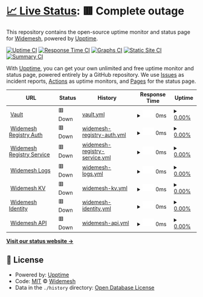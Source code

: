 # [📈 Live Status](https://status.widemesh.com): <!--live status--> **🟥 Complete outage**

This repository contains the open-source uptime monitor and status page for [Widemesh](https://widemesh.com), powered by [Upptime](https://github.com/upptime/upptime).

[![Uptime CI](https://github.com/widemeshio/status-page/workflows/Uptime%20CI/badge.svg)](https://github.com/widemeshio/status-page/actions?query=workflow%3A%22Uptime+CI%22)
[![Response Time CI](https://github.com/widemeshio/status-page/workflows/Response%20Time%20CI/badge.svg)](https://github.com/widemeshio/status-page/actions?query=workflow%3A%22Response+Time+CI%22)
[![Graphs CI](https://github.com/widemeshio/status-page/workflows/Graphs%20CI/badge.svg)](https://github.com/widemeshio/status-page/actions?query=workflow%3A%22Graphs+CI%22)
[![Static Site CI](https://github.com/widemeshio/status-page/workflows/Static%20Site%20CI/badge.svg)](https://github.com/widemeshio/status-page/actions?query=workflow%3A%22Static+Site+CI%22)
[![Summary CI](https://github.com/widemeshio/status-page/workflows/Summary%20CI/badge.svg)](https://github.com/widemeshio/status-page/actions?query=workflow%3A%22Summary+CI%22)

With [Upptime](https://upptime.js.org), you can get your own unlimited and free uptime monitor and status page, powered entirely by a GitHub repository. We use [Issues](https://github.com/widemeshio/status-page/issues) as incident reports, [Actions](https://github.com/widemeshio/status-page/actions) as uptime monitors, and [Pages](https://status.widemesh.com) for the status page.

<!--start: status pages-->
<!-- This summary is generated by Upptime (https://github.com/upptime/upptime) -->
<!-- Do not edit this manually, your changes will be overwritten -->
<!-- prettier-ignore -->
| URL | Status | History | Response Time | Uptime |
| --- | ------ | ------- | ------------- | ------ |
| <img alt="" src="https://icons.duckduckgo.com/ip3/vaulty.widemesh.com.ico" height="13"> [Vault](https://vaulty.widemesh.com/v1/sys/health) | 🟥 Down | [vault.yml](https://github.com/widemeshio/status-page/commits/HEAD/history/vault.yml) | <details><summary><img alt="Response time graph" src="./graphs/vault/response-time-week.png" height="20"> 0ms</summary><br><a href="https://status.widemesh.com/history/vault"><img alt="Response time 205" src="https://img.shields.io/endpoint?url=https%3A%2F%2Fraw.githubusercontent.com%2Fwidemeshio%2Fstatus-page%2FHEAD%2Fapi%2Fvault%2Fresponse-time.json"></a><br><a href="https://status.widemesh.com/history/vault"><img alt="24-hour response time 0" src="https://img.shields.io/endpoint?url=https%3A%2F%2Fraw.githubusercontent.com%2Fwidemeshio%2Fstatus-page%2FHEAD%2Fapi%2Fvault%2Fresponse-time-day.json"></a><br><a href="https://status.widemesh.com/history/vault"><img alt="7-day response time 0" src="https://img.shields.io/endpoint?url=https%3A%2F%2Fraw.githubusercontent.com%2Fwidemeshio%2Fstatus-page%2FHEAD%2Fapi%2Fvault%2Fresponse-time-week.json"></a><br><a href="https://status.widemesh.com/history/vault"><img alt="30-day response time 218" src="https://img.shields.io/endpoint?url=https%3A%2F%2Fraw.githubusercontent.com%2Fwidemeshio%2Fstatus-page%2FHEAD%2Fapi%2Fvault%2Fresponse-time-month.json"></a><br><a href="https://status.widemesh.com/history/vault"><img alt="1-year response time 207" src="https://img.shields.io/endpoint?url=https%3A%2F%2Fraw.githubusercontent.com%2Fwidemeshio%2Fstatus-page%2FHEAD%2Fapi%2Fvault%2Fresponse-time-year.json"></a></details> | <details><summary><a href="https://status.widemesh.com/history/vault">0.00%</a></summary><a href="https://status.widemesh.com/history/vault"><img alt="All-time uptime 97.83%" src="https://img.shields.io/endpoint?url=https%3A%2F%2Fraw.githubusercontent.com%2Fwidemeshio%2Fstatus-page%2FHEAD%2Fapi%2Fvault%2Fuptime.json"></a><br><a href="https://status.widemesh.com/history/vault"><img alt="24-hour uptime 0.00%" src="https://img.shields.io/endpoint?url=https%3A%2F%2Fraw.githubusercontent.com%2Fwidemeshio%2Fstatus-page%2FHEAD%2Fapi%2Fvault%2Fuptime-day.json"></a><br><a href="https://status.widemesh.com/history/vault"><img alt="7-day uptime 0.00%" src="https://img.shields.io/endpoint?url=https%3A%2F%2Fraw.githubusercontent.com%2Fwidemeshio%2Fstatus-page%2FHEAD%2Fapi%2Fvault%2Fuptime-week.json"></a><br><a href="https://status.widemesh.com/history/vault"><img alt="30-day uptime 42.42%" src="https://img.shields.io/endpoint?url=https%3A%2F%2Fraw.githubusercontent.com%2Fwidemeshio%2Fstatus-page%2FHEAD%2Fapi%2Fvault%2Fuptime-month.json"></a><br><a href="https://status.widemesh.com/history/vault"><img alt="1-year uptime 95.20%" src="https://img.shields.io/endpoint?url=https%3A%2F%2Fraw.githubusercontent.com%2Fwidemeshio%2Fstatus-page%2FHEAD%2Fapi%2Fvault%2Fuptime-year.json"></a></details>
| <img alt="" src="https://icons.duckduckgo.com/ip3/id-registry.widemesh.com.ico" height="13"> [Widemesh Registry Auth](https://id-registry.widemesh.com) | 🟥 Down | [widemesh-registry-auth.yml](https://github.com/widemeshio/status-page/commits/HEAD/history/widemesh-registry-auth.yml) | <details><summary><img alt="Response time graph" src="./graphs/widemesh-registry-auth/response-time-week.png" height="20"> 0ms</summary><br><a href="https://status.widemesh.com/history/widemesh-registry-auth"><img alt="Response time 200" src="https://img.shields.io/endpoint?url=https%3A%2F%2Fraw.githubusercontent.com%2Fwidemeshio%2Fstatus-page%2FHEAD%2Fapi%2Fwidemesh-registry-auth%2Fresponse-time.json"></a><br><a href="https://status.widemesh.com/history/widemesh-registry-auth"><img alt="24-hour response time 0" src="https://img.shields.io/endpoint?url=https%3A%2F%2Fraw.githubusercontent.com%2Fwidemeshio%2Fstatus-page%2FHEAD%2Fapi%2Fwidemesh-registry-auth%2Fresponse-time-day.json"></a><br><a href="https://status.widemesh.com/history/widemesh-registry-auth"><img alt="7-day response time 0" src="https://img.shields.io/endpoint?url=https%3A%2F%2Fraw.githubusercontent.com%2Fwidemeshio%2Fstatus-page%2FHEAD%2Fapi%2Fwidemesh-registry-auth%2Fresponse-time-week.json"></a><br><a href="https://status.widemesh.com/history/widemesh-registry-auth"><img alt="30-day response time 235" src="https://img.shields.io/endpoint?url=https%3A%2F%2Fraw.githubusercontent.com%2Fwidemeshio%2Fstatus-page%2FHEAD%2Fapi%2Fwidemesh-registry-auth%2Fresponse-time-month.json"></a><br><a href="https://status.widemesh.com/history/widemesh-registry-auth"><img alt="1-year response time 204" src="https://img.shields.io/endpoint?url=https%3A%2F%2Fraw.githubusercontent.com%2Fwidemeshio%2Fstatus-page%2FHEAD%2Fapi%2Fwidemesh-registry-auth%2Fresponse-time-year.json"></a></details> | <details><summary><a href="https://status.widemesh.com/history/widemesh-registry-auth">0.00%</a></summary><a href="https://status.widemesh.com/history/widemesh-registry-auth"><img alt="All-time uptime 97.86%" src="https://img.shields.io/endpoint?url=https%3A%2F%2Fraw.githubusercontent.com%2Fwidemeshio%2Fstatus-page%2FHEAD%2Fapi%2Fwidemesh-registry-auth%2Fuptime.json"></a><br><a href="https://status.widemesh.com/history/widemesh-registry-auth"><img alt="24-hour uptime 0.00%" src="https://img.shields.io/endpoint?url=https%3A%2F%2Fraw.githubusercontent.com%2Fwidemeshio%2Fstatus-page%2FHEAD%2Fapi%2Fwidemesh-registry-auth%2Fuptime-day.json"></a><br><a href="https://status.widemesh.com/history/widemesh-registry-auth"><img alt="7-day uptime 0.00%" src="https://img.shields.io/endpoint?url=https%3A%2F%2Fraw.githubusercontent.com%2Fwidemeshio%2Fstatus-page%2FHEAD%2Fapi%2Fwidemesh-registry-auth%2Fuptime-week.json"></a><br><a href="https://status.widemesh.com/history/widemesh-registry-auth"><img alt="30-day uptime 42.43%" src="https://img.shields.io/endpoint?url=https%3A%2F%2Fraw.githubusercontent.com%2Fwidemeshio%2Fstatus-page%2FHEAD%2Fapi%2Fwidemesh-registry-auth%2Fuptime-month.json"></a><br><a href="https://status.widemesh.com/history/widemesh-registry-auth"><img alt="1-year uptime 95.20%" src="https://img.shields.io/endpoint?url=https%3A%2F%2Fraw.githubusercontent.com%2Fwidemeshio%2Fstatus-page%2FHEAD%2Fapi%2Fwidemesh-registry-auth%2Fuptime-year.json"></a></details>
| <img alt="" src="https://icons.duckduckgo.com/ip3/registry.widemesh.com.ico" height="13"> [Widemesh Registry Service](https://registry.widemesh.com) | 🟥 Down | [widemesh-registry-service.yml](https://github.com/widemeshio/status-page/commits/HEAD/history/widemesh-registry-service.yml) | <details><summary><img alt="Response time graph" src="./graphs/widemesh-registry-service/response-time-week.png" height="20"> 0ms</summary><br><a href="https://status.widemesh.com/history/widemesh-registry-service"><img alt="Response time 163" src="https://img.shields.io/endpoint?url=https%3A%2F%2Fraw.githubusercontent.com%2Fwidemeshio%2Fstatus-page%2FHEAD%2Fapi%2Fwidemesh-registry-service%2Fresponse-time.json"></a><br><a href="https://status.widemesh.com/history/widemesh-registry-service"><img alt="24-hour response time 0" src="https://img.shields.io/endpoint?url=https%3A%2F%2Fraw.githubusercontent.com%2Fwidemeshio%2Fstatus-page%2FHEAD%2Fapi%2Fwidemesh-registry-service%2Fresponse-time-day.json"></a><br><a href="https://status.widemesh.com/history/widemesh-registry-service"><img alt="7-day response time 0" src="https://img.shields.io/endpoint?url=https%3A%2F%2Fraw.githubusercontent.com%2Fwidemeshio%2Fstatus-page%2FHEAD%2Fapi%2Fwidemesh-registry-service%2Fresponse-time-week.json"></a><br><a href="https://status.widemesh.com/history/widemesh-registry-service"><img alt="30-day response time 203" src="https://img.shields.io/endpoint?url=https%3A%2F%2Fraw.githubusercontent.com%2Fwidemeshio%2Fstatus-page%2FHEAD%2Fapi%2Fwidemesh-registry-service%2Fresponse-time-month.json"></a><br><a href="https://status.widemesh.com/history/widemesh-registry-service"><img alt="1-year response time 166" src="https://img.shields.io/endpoint?url=https%3A%2F%2Fraw.githubusercontent.com%2Fwidemeshio%2Fstatus-page%2FHEAD%2Fapi%2Fwidemesh-registry-service%2Fresponse-time-year.json"></a></details> | <details><summary><a href="https://status.widemesh.com/history/widemesh-registry-service">0.00%</a></summary><a href="https://status.widemesh.com/history/widemesh-registry-service"><img alt="All-time uptime 97.87%" src="https://img.shields.io/endpoint?url=https%3A%2F%2Fraw.githubusercontent.com%2Fwidemeshio%2Fstatus-page%2FHEAD%2Fapi%2Fwidemesh-registry-service%2Fuptime.json"></a><br><a href="https://status.widemesh.com/history/widemesh-registry-service"><img alt="24-hour uptime 0.00%" src="https://img.shields.io/endpoint?url=https%3A%2F%2Fraw.githubusercontent.com%2Fwidemeshio%2Fstatus-page%2FHEAD%2Fapi%2Fwidemesh-registry-service%2Fuptime-day.json"></a><br><a href="https://status.widemesh.com/history/widemesh-registry-service"><img alt="7-day uptime 0.00%" src="https://img.shields.io/endpoint?url=https%3A%2F%2Fraw.githubusercontent.com%2Fwidemeshio%2Fstatus-page%2FHEAD%2Fapi%2Fwidemesh-registry-service%2Fuptime-week.json"></a><br><a href="https://status.widemesh.com/history/widemesh-registry-service"><img alt="30-day uptime 42.43%" src="https://img.shields.io/endpoint?url=https%3A%2F%2Fraw.githubusercontent.com%2Fwidemeshio%2Fstatus-page%2FHEAD%2Fapi%2Fwidemesh-registry-service%2Fuptime-month.json"></a><br><a href="https://status.widemesh.com/history/widemesh-registry-service"><img alt="1-year uptime 95.20%" src="https://img.shields.io/endpoint?url=https%3A%2F%2Fraw.githubusercontent.com%2Fwidemeshio%2Fstatus-page%2FHEAD%2Fapi%2Fwidemesh-registry-service%2Fuptime-year.json"></a></details>
| <img alt="" src="https://icons.duckduckgo.com/ip3/logs.widemesh.com.ico" height="13"> [Widemesh Logs](https://logs.widemesh.com) | 🟥 Down | [widemesh-logs.yml](https://github.com/widemeshio/status-page/commits/HEAD/history/widemesh-logs.yml) | <details><summary><img alt="Response time graph" src="./graphs/widemesh-logs/response-time-week.png" height="20"> 0ms</summary><br><a href="https://status.widemesh.com/history/widemesh-logs"><img alt="Response time 190" src="https://img.shields.io/endpoint?url=https%3A%2F%2Fraw.githubusercontent.com%2Fwidemeshio%2Fstatus-page%2FHEAD%2Fapi%2Fwidemesh-logs%2Fresponse-time.json"></a><br><a href="https://status.widemesh.com/history/widemesh-logs"><img alt="24-hour response time 0" src="https://img.shields.io/endpoint?url=https%3A%2F%2Fraw.githubusercontent.com%2Fwidemeshio%2Fstatus-page%2FHEAD%2Fapi%2Fwidemesh-logs%2Fresponse-time-day.json"></a><br><a href="https://status.widemesh.com/history/widemesh-logs"><img alt="7-day response time 0" src="https://img.shields.io/endpoint?url=https%3A%2F%2Fraw.githubusercontent.com%2Fwidemeshio%2Fstatus-page%2FHEAD%2Fapi%2Fwidemesh-logs%2Fresponse-time-week.json"></a><br><a href="https://status.widemesh.com/history/widemesh-logs"><img alt="30-day response time 205" src="https://img.shields.io/endpoint?url=https%3A%2F%2Fraw.githubusercontent.com%2Fwidemeshio%2Fstatus-page%2FHEAD%2Fapi%2Fwidemesh-logs%2Fresponse-time-month.json"></a><br><a href="https://status.widemesh.com/history/widemesh-logs"><img alt="1-year response time 194" src="https://img.shields.io/endpoint?url=https%3A%2F%2Fraw.githubusercontent.com%2Fwidemeshio%2Fstatus-page%2FHEAD%2Fapi%2Fwidemesh-logs%2Fresponse-time-year.json"></a></details> | <details><summary><a href="https://status.widemesh.com/history/widemesh-logs">0.00%</a></summary><a href="https://status.widemesh.com/history/widemesh-logs"><img alt="All-time uptime 97.86%" src="https://img.shields.io/endpoint?url=https%3A%2F%2Fraw.githubusercontent.com%2Fwidemeshio%2Fstatus-page%2FHEAD%2Fapi%2Fwidemesh-logs%2Fuptime.json"></a><br><a href="https://status.widemesh.com/history/widemesh-logs"><img alt="24-hour uptime 0.00%" src="https://img.shields.io/endpoint?url=https%3A%2F%2Fraw.githubusercontent.com%2Fwidemeshio%2Fstatus-page%2FHEAD%2Fapi%2Fwidemesh-logs%2Fuptime-day.json"></a><br><a href="https://status.widemesh.com/history/widemesh-logs"><img alt="7-day uptime 0.00%" src="https://img.shields.io/endpoint?url=https%3A%2F%2Fraw.githubusercontent.com%2Fwidemeshio%2Fstatus-page%2FHEAD%2Fapi%2Fwidemesh-logs%2Fuptime-week.json"></a><br><a href="https://status.widemesh.com/history/widemesh-logs"><img alt="30-day uptime 42.43%" src="https://img.shields.io/endpoint?url=https%3A%2F%2Fraw.githubusercontent.com%2Fwidemeshio%2Fstatus-page%2FHEAD%2Fapi%2Fwidemesh-logs%2Fuptime-month.json"></a><br><a href="https://status.widemesh.com/history/widemesh-logs"><img alt="1-year uptime 95.20%" src="https://img.shields.io/endpoint?url=https%3A%2F%2Fraw.githubusercontent.com%2Fwidemeshio%2Fstatus-page%2FHEAD%2Fapi%2Fwidemesh-logs%2Fuptime-year.json"></a></details>
| <img alt="" src="https://icons.duckduckgo.com/ip3/challenger.widemesh.com.ico" height="13"> [Widemesh KV](https://challenger.widemesh.com) | 🟥 Down | [widemesh-kv.yml](https://github.com/widemeshio/status-page/commits/HEAD/history/widemesh-kv.yml) | <details><summary><img alt="Response time graph" src="./graphs/widemesh-kv/response-time-week.png" height="20"> 0ms</summary><br><a href="https://status.widemesh.com/history/widemesh-kv"><img alt="Response time 192" src="https://img.shields.io/endpoint?url=https%3A%2F%2Fraw.githubusercontent.com%2Fwidemeshio%2Fstatus-page%2FHEAD%2Fapi%2Fwidemesh-kv%2Fresponse-time.json"></a><br><a href="https://status.widemesh.com/history/widemesh-kv"><img alt="24-hour response time 0" src="https://img.shields.io/endpoint?url=https%3A%2F%2Fraw.githubusercontent.com%2Fwidemeshio%2Fstatus-page%2FHEAD%2Fapi%2Fwidemesh-kv%2Fresponse-time-day.json"></a><br><a href="https://status.widemesh.com/history/widemesh-kv"><img alt="7-day response time 0" src="https://img.shields.io/endpoint?url=https%3A%2F%2Fraw.githubusercontent.com%2Fwidemeshio%2Fstatus-page%2FHEAD%2Fapi%2Fwidemesh-kv%2Fresponse-time-week.json"></a><br><a href="https://status.widemesh.com/history/widemesh-kv"><img alt="30-day response time 209" src="https://img.shields.io/endpoint?url=https%3A%2F%2Fraw.githubusercontent.com%2Fwidemeshio%2Fstatus-page%2FHEAD%2Fapi%2Fwidemesh-kv%2Fresponse-time-month.json"></a><br><a href="https://status.widemesh.com/history/widemesh-kv"><img alt="1-year response time 197" src="https://img.shields.io/endpoint?url=https%3A%2F%2Fraw.githubusercontent.com%2Fwidemeshio%2Fstatus-page%2FHEAD%2Fapi%2Fwidemesh-kv%2Fresponse-time-year.json"></a></details> | <details><summary><a href="https://status.widemesh.com/history/widemesh-kv">0.00%</a></summary><a href="https://status.widemesh.com/history/widemesh-kv"><img alt="All-time uptime 97.86%" src="https://img.shields.io/endpoint?url=https%3A%2F%2Fraw.githubusercontent.com%2Fwidemeshio%2Fstatus-page%2FHEAD%2Fapi%2Fwidemesh-kv%2Fuptime.json"></a><br><a href="https://status.widemesh.com/history/widemesh-kv"><img alt="24-hour uptime 0.00%" src="https://img.shields.io/endpoint?url=https%3A%2F%2Fraw.githubusercontent.com%2Fwidemeshio%2Fstatus-page%2FHEAD%2Fapi%2Fwidemesh-kv%2Fuptime-day.json"></a><br><a href="https://status.widemesh.com/history/widemesh-kv"><img alt="7-day uptime 0.00%" src="https://img.shields.io/endpoint?url=https%3A%2F%2Fraw.githubusercontent.com%2Fwidemeshio%2Fstatus-page%2FHEAD%2Fapi%2Fwidemesh-kv%2Fuptime-week.json"></a><br><a href="https://status.widemesh.com/history/widemesh-kv"><img alt="30-day uptime 42.43%" src="https://img.shields.io/endpoint?url=https%3A%2F%2Fraw.githubusercontent.com%2Fwidemeshio%2Fstatus-page%2FHEAD%2Fapi%2Fwidemesh-kv%2Fuptime-month.json"></a><br><a href="https://status.widemesh.com/history/widemesh-kv"><img alt="1-year uptime 95.20%" src="https://img.shields.io/endpoint?url=https%3A%2F%2Fraw.githubusercontent.com%2Fwidemeshio%2Fstatus-page%2FHEAD%2Fapi%2Fwidemesh-kv%2Fuptime-year.json"></a></details>
| <img alt="" src="https://icons.duckduckgo.com/ip3/id.widemesh.com.ico" height="13"> [Widemesh Identity](https://id.widemesh.com) | 🟥 Down | [widemesh-identity.yml](https://github.com/widemeshio/status-page/commits/HEAD/history/widemesh-identity.yml) | <details><summary><img alt="Response time graph" src="./graphs/widemesh-identity/response-time-week.png" height="20"> 0ms</summary><br><a href="https://status.widemesh.com/history/widemesh-identity"><img alt="Response time 191" src="https://img.shields.io/endpoint?url=https%3A%2F%2Fraw.githubusercontent.com%2Fwidemeshio%2Fstatus-page%2FHEAD%2Fapi%2Fwidemesh-identity%2Fresponse-time.json"></a><br><a href="https://status.widemesh.com/history/widemesh-identity"><img alt="24-hour response time 0" src="https://img.shields.io/endpoint?url=https%3A%2F%2Fraw.githubusercontent.com%2Fwidemeshio%2Fstatus-page%2FHEAD%2Fapi%2Fwidemesh-identity%2Fresponse-time-day.json"></a><br><a href="https://status.widemesh.com/history/widemesh-identity"><img alt="7-day response time 0" src="https://img.shields.io/endpoint?url=https%3A%2F%2Fraw.githubusercontent.com%2Fwidemeshio%2Fstatus-page%2FHEAD%2Fapi%2Fwidemesh-identity%2Fresponse-time-week.json"></a><br><a href="https://status.widemesh.com/history/widemesh-identity"><img alt="30-day response time 211" src="https://img.shields.io/endpoint?url=https%3A%2F%2Fraw.githubusercontent.com%2Fwidemeshio%2Fstatus-page%2FHEAD%2Fapi%2Fwidemesh-identity%2Fresponse-time-month.json"></a><br><a href="https://status.widemesh.com/history/widemesh-identity"><img alt="1-year response time 193" src="https://img.shields.io/endpoint?url=https%3A%2F%2Fraw.githubusercontent.com%2Fwidemeshio%2Fstatus-page%2FHEAD%2Fapi%2Fwidemesh-identity%2Fresponse-time-year.json"></a></details> | <details><summary><a href="https://status.widemesh.com/history/widemesh-identity">0.00%</a></summary><a href="https://status.widemesh.com/history/widemesh-identity"><img alt="All-time uptime 97.86%" src="https://img.shields.io/endpoint?url=https%3A%2F%2Fraw.githubusercontent.com%2Fwidemeshio%2Fstatus-page%2FHEAD%2Fapi%2Fwidemesh-identity%2Fuptime.json"></a><br><a href="https://status.widemesh.com/history/widemesh-identity"><img alt="24-hour uptime 0.00%" src="https://img.shields.io/endpoint?url=https%3A%2F%2Fraw.githubusercontent.com%2Fwidemeshio%2Fstatus-page%2FHEAD%2Fapi%2Fwidemesh-identity%2Fuptime-day.json"></a><br><a href="https://status.widemesh.com/history/widemesh-identity"><img alt="7-day uptime 0.00%" src="https://img.shields.io/endpoint?url=https%3A%2F%2Fraw.githubusercontent.com%2Fwidemeshio%2Fstatus-page%2FHEAD%2Fapi%2Fwidemesh-identity%2Fuptime-week.json"></a><br><a href="https://status.widemesh.com/history/widemesh-identity"><img alt="30-day uptime 42.44%" src="https://img.shields.io/endpoint?url=https%3A%2F%2Fraw.githubusercontent.com%2Fwidemeshio%2Fstatus-page%2FHEAD%2Fapi%2Fwidemesh-identity%2Fuptime-month.json"></a><br><a href="https://status.widemesh.com/history/widemesh-identity"><img alt="1-year uptime 95.20%" src="https://img.shields.io/endpoint?url=https%3A%2F%2Fraw.githubusercontent.com%2Fwidemeshio%2Fstatus-page%2FHEAD%2Fapi%2Fwidemesh-identity%2Fuptime-year.json"></a></details>
| <img alt="" src="https://icons.duckduckgo.com/ip3/api.widemesh.com.ico" height="13"> [Widemesh API](https://api.widemesh.com) | 🟥 Down | [widemesh-api.yml](https://github.com/widemeshio/status-page/commits/HEAD/history/widemesh-api.yml) | <details><summary><img alt="Response time graph" src="./graphs/widemesh-api/response-time-week.png" height="20"> 0ms</summary><br><a href="https://status.widemesh.com/history/widemesh-api"><img alt="Response time 179" src="https://img.shields.io/endpoint?url=https%3A%2F%2Fraw.githubusercontent.com%2Fwidemeshio%2Fstatus-page%2FHEAD%2Fapi%2Fwidemesh-api%2Fresponse-time.json"></a><br><a href="https://status.widemesh.com/history/widemesh-api"><img alt="24-hour response time 0" src="https://img.shields.io/endpoint?url=https%3A%2F%2Fraw.githubusercontent.com%2Fwidemeshio%2Fstatus-page%2FHEAD%2Fapi%2Fwidemesh-api%2Fresponse-time-day.json"></a><br><a href="https://status.widemesh.com/history/widemesh-api"><img alt="7-day response time 0" src="https://img.shields.io/endpoint?url=https%3A%2F%2Fraw.githubusercontent.com%2Fwidemeshio%2Fstatus-page%2FHEAD%2Fapi%2Fwidemesh-api%2Fresponse-time-week.json"></a><br><a href="https://status.widemesh.com/history/widemesh-api"><img alt="30-day response time 205" src="https://img.shields.io/endpoint?url=https%3A%2F%2Fraw.githubusercontent.com%2Fwidemeshio%2Fstatus-page%2FHEAD%2Fapi%2Fwidemesh-api%2Fresponse-time-month.json"></a><br><a href="https://status.widemesh.com/history/widemesh-api"><img alt="1-year response time 182" src="https://img.shields.io/endpoint?url=https%3A%2F%2Fraw.githubusercontent.com%2Fwidemeshio%2Fstatus-page%2FHEAD%2Fapi%2Fwidemesh-api%2Fresponse-time-year.json"></a></details> | <details><summary><a href="https://status.widemesh.com/history/widemesh-api">0.00%</a></summary><a href="https://status.widemesh.com/history/widemesh-api"><img alt="All-time uptime 97.67%" src="https://img.shields.io/endpoint?url=https%3A%2F%2Fraw.githubusercontent.com%2Fwidemeshio%2Fstatus-page%2FHEAD%2Fapi%2Fwidemesh-api%2Fuptime.json"></a><br><a href="https://status.widemesh.com/history/widemesh-api"><img alt="24-hour uptime 0.00%" src="https://img.shields.io/endpoint?url=https%3A%2F%2Fraw.githubusercontent.com%2Fwidemeshio%2Fstatus-page%2FHEAD%2Fapi%2Fwidemesh-api%2Fuptime-day.json"></a><br><a href="https://status.widemesh.com/history/widemesh-api"><img alt="7-day uptime 0.00%" src="https://img.shields.io/endpoint?url=https%3A%2F%2Fraw.githubusercontent.com%2Fwidemeshio%2Fstatus-page%2FHEAD%2Fapi%2Fwidemesh-api%2Fuptime-week.json"></a><br><a href="https://status.widemesh.com/history/widemesh-api"><img alt="30-day uptime 42.44%" src="https://img.shields.io/endpoint?url=https%3A%2F%2Fraw.githubusercontent.com%2Fwidemeshio%2Fstatus-page%2FHEAD%2Fapi%2Fwidemesh-api%2Fuptime-month.json"></a><br><a href="https://status.widemesh.com/history/widemesh-api"><img alt="1-year uptime 95.19%" src="https://img.shields.io/endpoint?url=https%3A%2F%2Fraw.githubusercontent.com%2Fwidemeshio%2Fstatus-page%2FHEAD%2Fapi%2Fwidemesh-api%2Fuptime-year.json"></a></details>

<!--end: status pages-->

[**Visit our status website →**](https://status.widemesh.com)

## 📄 License

- Powered by: [Upptime](https://github.com/upptime/upptime)
- Code: [MIT](./LICENSE) © [Widemesh](https://widemesh.com)
- Data in the `./history` directory: [Open Database License](https://opendatacommons.org/licenses/odbl/1-0/)
